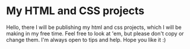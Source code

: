 # My HTML and CSS projects
Hello, there I will be publishing my html and css projects, which I will be making in my free time. Feel free to look at 'em, but please don't copy or change them. I'm always open to tips and help.
Hope you like it :)
